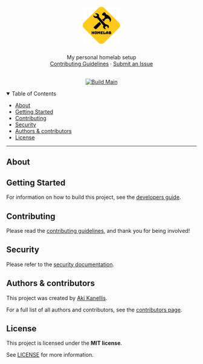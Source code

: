 <!-- markdownlint-disable MD041 -->

<h1 align="center">
  <a href="https://github.com/akikanellis/github-action-continuous-release-test">
    <img src="docs/images/logo.png" alt="Logo" width="100" height="100">
  </a>
</h1>

<div align="center">
  My personal homelab setup
  <br />
  <a href="https://github.com/AkiKanellis/github-action-continuous-release-test/blob/main/docs/CONTRIBUTING.md">Contributing Guidelines</a>
  ·
  <a href="https://github.com/AkiKanellis/github-action-continuous-release-test/issues/new/choose">Submit an Issue</a>
</div>

<div align="center">
<br />

[![Build Main](https://github.com/AkiKanellis/github-action-continuous-release-test/actions/workflows/build-main.yml/badge.svg)](https://github.com/AkiKanellis/github-action-continuous-release-test/actions/workflows/build-main.yml)

</div>

<details open="open">
<summary>Table of Contents</summary>

- [About](#about)
- [Getting Started](#getting-started)
- [Contributing](#contributing)
- [Security](#security)
- [Authors & contributors](#authors--contributors)
- [License](#license)

</details>

---

## About

## Getting Started

For information on how to build this project, see the [developers guide](docs/DEVELOPERS_GUIDE.md).

## Contributing

Please read the [contributing guidelines](docs/CONTRIBUTING.md), and thank you
for being involved!

## Security

Please refer to the [security documentation](docs/SECURITY.md).

## Authors & contributors

This project was created by [Aki Kanellis](https://github.com/AkiKanellis).

For a full list of all authors and contributors, see the
[contributors page](https://github.com/AkiKanellis/template-1/contributors).

## License

This project is licensed under the **MIT license**.

See [LICENSE](LICENSE.md) for more information.
